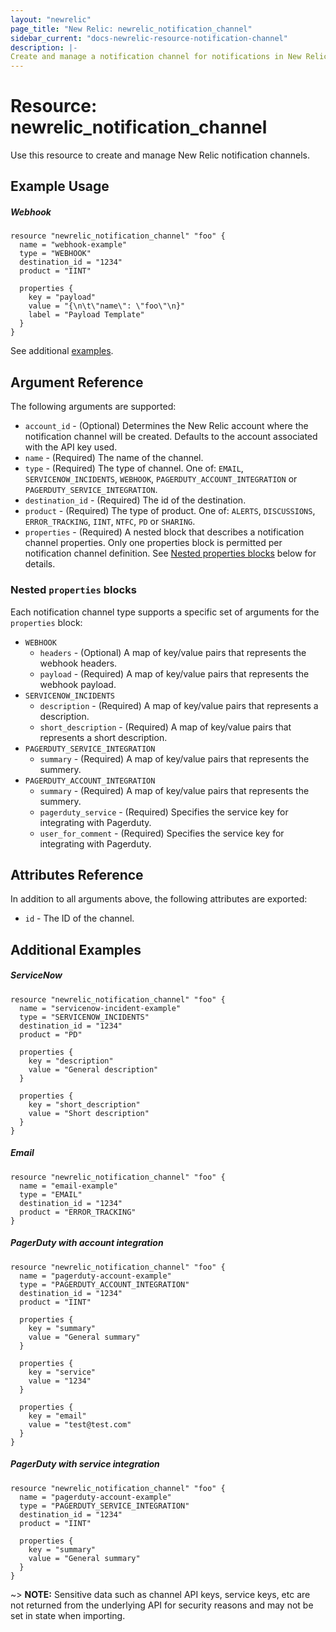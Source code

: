 ```yaml
---
layout: "newrelic"
page_title: "New Relic: newrelic_notification_channel"
sidebar_current: "docs-newrelic-resource-notification-channel"
description: |-
Create and manage a notification channel for notifications in New Relic.
---
```


# Resource: newrelic\_notification\_channel

Use this resource to create and manage New Relic notification channels.

## Example Usage

##### Webhook
```hcl
resource "newrelic_notification_channel" "foo" {
  name = "webhook-example"
  type = "WEBHOOK"
  destination_id = "1234"
  product = "IINT"

  properties {
    key = "payload"
    value = "{\n\t\"name\": \"foo\"\n}"
    label = "Payload Template"
  }
}
```
See additional [examples](#additional-examples).

## Argument Reference

The following arguments are supported:

* `account_id` - (Optional) Determines the New Relic account where the notification channel will be created. Defaults to the account associated with the API key used.
* `name` - (Required) The name of the channel.
* `type` - (Required) The type of channel.  One of: `EMAIL`, `SERVICENOW_INCIDENTS`, `WEBHOOK`, `PAGERDUTY_ACCOUNT_INTEGRATION` or `PAGERDUTY_SERVICE_INTEGRATION`.
* `destination_id` - (Required) The id of the destination.
* `product` - (Required) The type of product.  One of: `ALERTS`, `DISCUSSIONS`, `ERROR_TRACKING`, `IINT`, `NTFC`, `PD` or `SHARING`.
* `properties` - (Required) A nested block that describes a notification channel properties.  Only one properties block is permitted per notification channel definition.  See [Nested properties blocks](#nested-properties-blocks) below for details.

### Nested `properties` blocks

Each notification channel type supports a specific set of arguments for the `properties` block:

* `WEBHOOK`
  * `headers` - (Optional) A map of key/value pairs that represents the webhook headers.
  * `payload` - (Required) A map of key/value pairs that represents the webhook payload.
* `SERVICENOW_INCIDENTS`
  * `description` - (Required) A map of key/value pairs that represents a description.
  * `short_description` - (Required) A map of key/value pairs that represents a short description.
* `PAGERDUTY_SERVICE_INTEGRATION`
  * `summary` - (Required) A map of key/value pairs that represents the summery.
* `PAGERDUTY_ACCOUNT_INTEGRATION`
  * `summary` - (Required) A map of key/value pairs that represents the summery.
  * `pagerduty_service` - (Required) Specifies the service key for integrating with Pagerduty.
  * `user_for_comment` - (Required) Specifies the service key for integrating with Pagerduty.

## Attributes Reference

In addition to all arguments above, the following attributes are exported:

* `id` - The ID of the channel.

## Additional Examples

##### ServiceNow
```hcl
resource "newrelic_notification_channel" "foo" {
  name = "servicenow-incident-example"
  type = "SERVICENOW_INCIDENTS"
  destination_id = "1234"
  product = "PD"

  properties {
    key = "description"
    value = "General description"
  }

  properties {
    key = "short_description"
    value = "Short description"
  }
}
```

##### Email
```hcl
resource "newrelic_notification_channel" "foo" {
  name = "email-example"
  type = "EMAIL"
  destination_id = "1234"
  product = "ERROR_TRACKING"
}
```

##### PagerDuty with account integration
```hcl
resource "newrelic_notification_channel" "foo" {
  name = "pagerduty-account-example"
  type = "PAGERDUTY_ACCOUNT_INTEGRATION"
  destination_id = "1234"
  product = "IINT"

  properties {
    key = "summary"
    value = "General summary"
  }

  properties {
    key = "service"
    value = "1234"
  }

  properties {
    key = "email"
    value = "test@test.com"
  }
}
```

##### PagerDuty with service integration
```hcl
resource "newrelic_notification_channel" "foo" {
  name = "pagerduty-account-example"
  type = "PAGERDUTY_SERVICE_INTEGRATION"
  destination_id = "1234"
  product = "IINT"

  properties {
    key = "summary"
    value = "General summary"
  }
}
```

~> **NOTE:** Sensitive data such as channel API keys, service keys, etc are not returned from the underlying API for security reasons and may not be set in state when importing.
